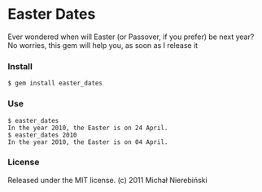 # Easter Dates

Ever wondered when will Easter (or Passover, if you prefer) be next year? No worries, this gem will help you, as soon as I release it

### Install
	$ gem install easter_dates
	
### Use
	
	$ easter_dates
	In the year 2010, the Easter is on 24 April.
	$ easter_dates 2010
	In the year 2010, the Easter is on 04 April.
	
### License

Released under the MIT license.
(c) 2011 Michał Nierebiński